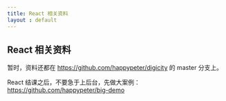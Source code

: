 ```yaml
---
title: React 相关资料
layout : default
---
```


## React 相关资料

暂时，资料还都在 https://github.com/happypeter/digicity 的 master
分支上。


React 结课之后，不要急于上后台，先做大案例：https://github.com/happypeter/big-demo
